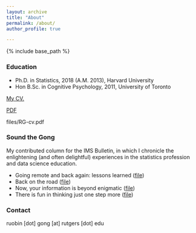 ```yaml
---
layout: archive
title: "About"
permalink: /about/
author_profile: true

---
```


{% include base_path %}

### Education

* Ph.D. in Statistics, 2018 (A.M. 2013), Harvard University
* Hon B.Sc. in Cognitive Psychology, 2011, University of Toronto

[My CV.](RuobinGong.github.io/files/RG-cv.pdf)

<a href="RuobinGong.github.io/files/RG-cv.pdf" target="_blank">PDF</a>

files/RG-cv.pdf

### Sound the Gong

My contributed column for the IMS Bulletin, in which I chronicle the enlightening (and often delightful) experiences in the statistics profession and data science education.

* Going remote and back again: lessons learned ([file](https://docs.google.com/viewer?url=https://github.com/RuobinGong/RuobinGong.github.io/blob/beb8baabea2c062c666200d46d1d936d90a72f76/files/Gong2021-IMS50-6.pdf))
* Back on the road ([file](https://docs.google.com/viewer?url=https://github.com/RuobinGong/RuobinGong.github.io/blob/beb8baabea2c062c666200d46d1d936d90a72f76/files/Gong2021-IMS50-3.pdf
))
* Now, your information is beyond enigmatic ([file](https://docs.google.com/viewer?url=https://github.com/RuobinGong/RuobinGong.github.io/blob/beb8baabea2c062c666200d46d1d936d90a72f76/files/Gong2020-IMS49-2.pdf))
* There is fun in thinking just one step more ([file](https://docs.google.com/viewer?url=https://github.com/RuobinGong/RuobinGong.github.io/blob/6e284ecbf799503d3c8e3409c3f6d4f747a3b106/files/Gong2018-IMS47-8.pdf))



### Contact

ruobin [dot] gong [at] rutgers [dot] edu
